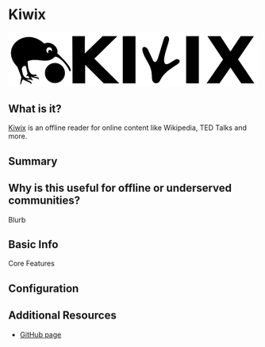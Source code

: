 # Kiwix

![Service Logo](kiwixlogo.png)

## What is it?

[Kiwix](https://www.kiwix.org/en/) is an offline reader for online content like Wikipedia, TED Talks and more.
## Summary



## Why is this useful for offline or underserved communities?

Blurb

## Basic Info

Core Features



## Configuration



## Additional Resources
* [GitHub page](https://github.com/kiwix)